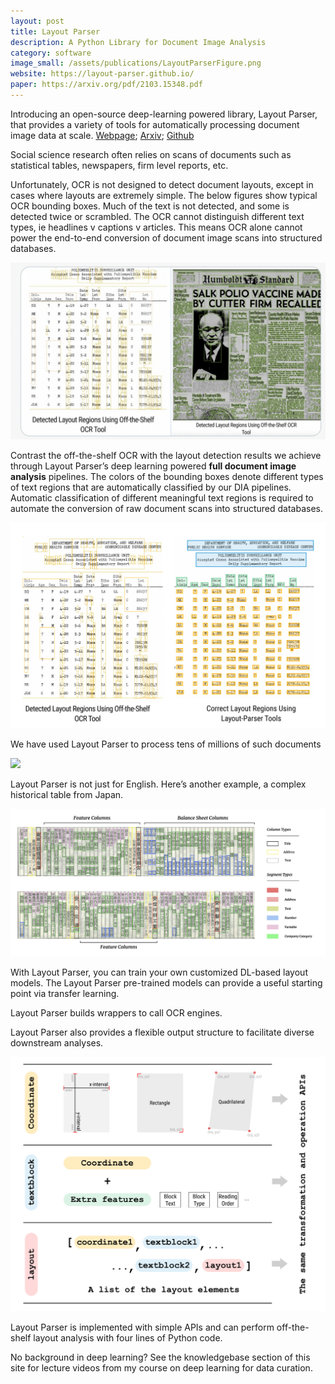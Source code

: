 ```yaml
---
layout: post
title: Layout Parser
description: A Python Library for Document Image Analysis
category: software
image_small: /assets/publications/LayoutParserFigure.png
website: https://layout-parser.github.io/
paper: https://arxiv.org/pdf/2103.15348.pdf
---
```


Introducing an open-source deep-learning powered library, Layout Parser, that provides a variety of tools for automatically processing document image data at scale. [Webpage]([https://layout-parser.github.io); [Arxiv](https://arxiv.org/abs/2103.15348); [Github](https://github.com/Layout-Parser/layout-parser)

Social science research often relies on scans of documents such as statistical tables, newspapers, firm level reports, etc.

Unfortunately, OCR is not designed to detect document layouts, except in cases where layouts are extremely simple. The below figures show typical OCR bounding boxes. Much of the text is not detected, and some is detected twice or scrambled. The OCR cannot distinguish different text types, ie headlines v captions v articles. This means OCR alone cannot power the end-to-end conversion of document image scans into structured databases.

![](/assets/projects/ots_ocr.png)

Contrast the off-the-shelf OCR with the layout detection results we achieve through Layout Parser’s deep learning powered **full document image analysis** pipelines. The colors of the bounding boxes denote different types of text regions that are automatically classified by our DIA pipelines. Automatic classification of different meaningful text regions is required to automate the conversion of raw document scans into structured databases. 

![](/assets/projects/table_example.png)

We have used Layout Parser to process tens of millions of such documents

![](/assets/projects/news_example.png)

Layout Parser is not just for English. Here’s another example, a complex historical table from Japan.

![](/assets/projects/tk_key.png)

With Layout Parser, you can train your own customized DL-based layout models. The Layout Parser pre-trained models can provide a useful starting point via transfer learning.

Layout Parser builds wrappers to call OCR engines.

Layout Parser also provides a flexible output structure to facilitate diverse downstream analyses.

![](/assets/projects/api-specification.png)

Layout Parser is implemented with simple APIs and can perform off-the-shelf layout analysis with four lines of Python code.

No background in deep learning? See the knowledgebase section of this site for lecture videos from my course on deep learning for data curation. 

